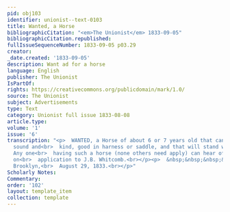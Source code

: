 ```yaml
---
pid: obj103
identifier: unionist--text-0103
title: Wanted, a Horse
bibliographicCitation: "<em>The Unionist</em> 1833-09-05"
bibliographicCitation.republished: 
fullIssueSequenceNumber: 1833-09-05 p03.29
creator: 
_date.created: '1833-09-05'
description: Want ad for a horse
language: English
publisher: The Unionist
IsPartOf: 
rights: https://creativecommons.org/publicdomain/mark/1.0/
source: The Unionist
subject: Advertisements
type: Text
category: Unionist full issue 1833-08-08
article.type: 
volume: '1'
issue: '6'
transcription: "<p>  WANTED, a Horse of about 6 or 7 years old that can be warranted
  sound and<br>  kind, good in harness or saddle, and that will stand without tying.
  Any one<br>  having such a horse (none others need apply) can hear of a purchaser,
  on<br>  application to J.B. Whitcomb.<br></p><p>  &nbsp;&nbsp;&nbsp;&nbsp;&nbsp;&nbsp;&nbsp;&nbsp;&nbsp;&nbsp;&nbsp;
  Brooklyn,<br>  August 29, 1833.<br></p>"
Scholarly Notes: 
Commentary: 
order: '102'
layout: template_item
collection: template
---
```

